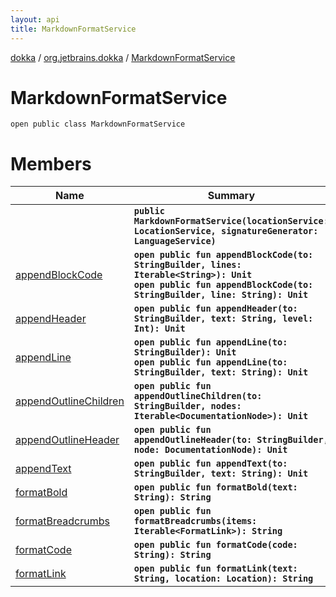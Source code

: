 ```yaml
---
layout: api
title: MarkdownFormatService
---
```

[dokka](../../index.html) / [org.jetbrains.dokka](../index.html) / [MarkdownFormatService](index.html)


# MarkdownFormatService


```
open public class MarkdownFormatService
```

# Members

| Name | Summary |
|------|---------|
|[<init>](_init_.html)|**`public MarkdownFormatService(locationService: LocationService, signatureGenerator: LanguageService)`**|
|[appendBlockCode](appendBlockCode.html)|**`open public fun appendBlockCode(to: StringBuilder, lines: Iterable<String>): Unit`**<br/>**`open public fun appendBlockCode(to: StringBuilder, line: String): Unit`**|
|[appendHeader](appendHeader.html)|**`open public fun appendHeader(to: StringBuilder, text: String, level: Int): Unit`**|
|[appendLine](appendLine.html)|**`open public fun appendLine(to: StringBuilder): Unit`**<br/>**`open public fun appendLine(to: StringBuilder, text: String): Unit`**|
|[appendOutlineChildren](appendOutlineChildren.html)|**`open public fun appendOutlineChildren(to: StringBuilder, nodes: Iterable<DocumentationNode>): Unit`**|
|[appendOutlineHeader](appendOutlineHeader.html)|**`open public fun appendOutlineHeader(to: StringBuilder, node: DocumentationNode): Unit`**|
|[appendText](appendText.html)|**`open public fun appendText(to: StringBuilder, text: String): Unit`**|
|[formatBold](formatBold.html)|**`open public fun formatBold(text: String): String`**|
|[formatBreadcrumbs](formatBreadcrumbs.html)|**`open public fun formatBreadcrumbs(items: Iterable<FormatLink>): String`**|
|[formatCode](formatCode.html)|**`open public fun formatCode(code: String): String`**|
|[formatLink](formatLink.html)|**`open public fun formatLink(text: String, location: Location): String`**|

